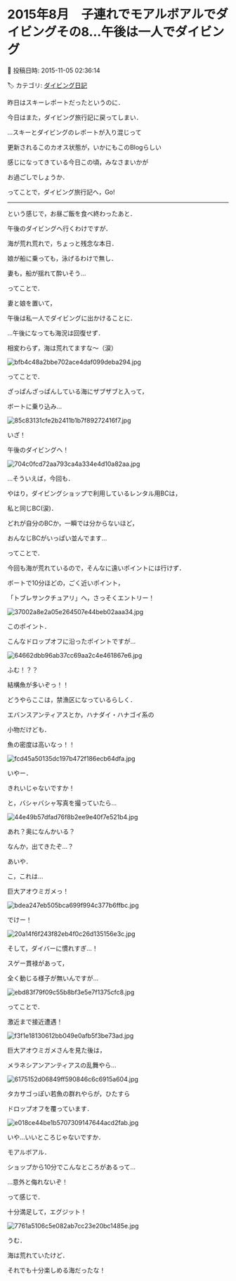 # 2015年8月　子連れでモアルボアルでダイビングその8…午後は一人でダイビング

📅 投稿日時: 2015-11-05 02:36:14

🏷️ カテゴリ: [ダイビング日記](ce3a7a8d424d112fce83ee85c81a0e344.md)

昨日はスキーレポートだったというのに．


今日はまた，ダイビング旅行記に戻ってしまい．





…スキーとダイビングのレポートが入り混じって


更新されるこのカオス状態が，いかにもこのBlogらしい


感じになってきている今日この頃，みなさまいかが


お過ごしでしょうか．





ってことで，ダイビング旅行記へ，Go!


----





という感じで，お昼ご飯を食べ終わったあと．


午後のダイビングへ行くわけですが．





海が荒れ荒れで，ちょっと残念な本日．


娘が船に乗っても，泳げるわけで無し．


妻も，船が揺れて酔いそう…


ってことで．


妻と娘を置いて，


午後は私一人でダイビングに出かけることに．





…午後になっても海況は回復せず．


相変わらず，海は荒れてますな～（涙）




![bfb4c48a2bbe702ace4daf099deba294.jpg](images/bfb4c48a2bbe702ace4daf099deba294.jpg)







ってことで．


ざっぱんざっぱんしている海にザブザブと入って，


ボートに乗り込み…




![85c83131cfe2b2411b1b7f89272416f7.jpg](images/85c83131cfe2b2411b1b7f89272416f7.jpg)







いざ！


午後のダイビングへ！




![704c0fcd72aa793ca4a334e4d10a82aa.jpg](images/704c0fcd72aa793ca4a334e4d10a82aa.jpg)




…そういえば，今回も．


やはり，ダイビングショップで利用しているレンタル用BCは，


私と同じBC(涙)．


どれが自分のBCか，一瞬では分からないほど，


おんなじBCがいっぱい並んでます…





ってことで．


今回も海が荒れているので，そんなに遠いポイントには行けず．


ボートで10分ほどの，ごく近いポイント，


「トブレサンクチュアリ」へ，さっそくエントリー！




![37002a8e2a05e264507e44beb02aaa34.jpg](images/37002a8e2a05e264507e44beb02aaa34.jpg)







このポイント．


こんなドロップオフに沿ったポイントですが…




![64662dbb96ab37cc69aa2c4e461867e6.jpg](images/64662dbb96ab37cc69aa2c4e461867e6.jpg)




ふむ！？？


結構魚が多いぞっ！！





どうやらここは，禁漁区になっているらしく．


エバンスアンティアスとか，ハナダイ・ハナゴイ系の


小物だけども．


魚の密度は高いなっ！！




![fcd45a50135dc197b472f186ecb64dfa.jpg](images/fcd45a50135dc197b472f186ecb64dfa.jpg)







いやー．


きれいじゃないですか！


と，バシャバシャ写真を撮っていたら…




![44e49b57dfad76f8b2ee9e40f7e521b4.jpg](images/44e49b57dfad76f8b2ee9e40f7e521b4.jpg)




あれ？奥になんかいる？


なんか，出てきたぞ…？





あいや．


こ，これは…


巨大アオウミガメっ！




![bdea247eb505bca699f994c377b6ffbc.jpg](images/bdea247eb505bca699f994c377b6ffbc.jpg)







でけー！




![20a14f6f243f82eb4f0c26d135156e3c.jpg](images/20a14f6f243f82eb4f0c26d135156e3c.jpg)




そして，ダイバーに慣れすぎ…！





スゲー貫禄があって，


全く動じる様子が無いんですが…




![ebd83f79f09c55b8bf3e5e7f1375cfc8.jpg](images/ebd83f79f09c55b8bf3e5e7f1375cfc8.jpg)







ってことで．


激近まで接近遭遇！




![f3f1e18130612bb049e0afb5f3be73ad.jpg](images/f3f1e18130612bb049e0afb5f3be73ad.jpg)







巨大アオウミガメさんを見た後は，


メラネシアンアンティアスの乱舞やら…




![6175152d06849ff590846c6c6915a604.jpg](images/6175152d06849ff590846c6c6915a604.jpg)




タカサゴっぽい若魚の群れやらが，ひたすら


ドロップオフを覆っています．




![e018ce44be1b5707309147644acd2fab.jpg](images/e018ce44be1b5707309147644acd2fab.jpg)







いや…いいところじゃないですか．


モアルボアル．


ショップから10分でこんなところがあるって…


…意外と侮れないぞ！





って感じで．


十分満足して，エグジット！




![7761a5106c5e082ab7cc23e20bc1485e.jpg](images/7761a5106c5e082ab7cc23e20bc1485e.jpg)







うむ．


海は荒れていたけど．


それでも十分楽しめる海だったな！
